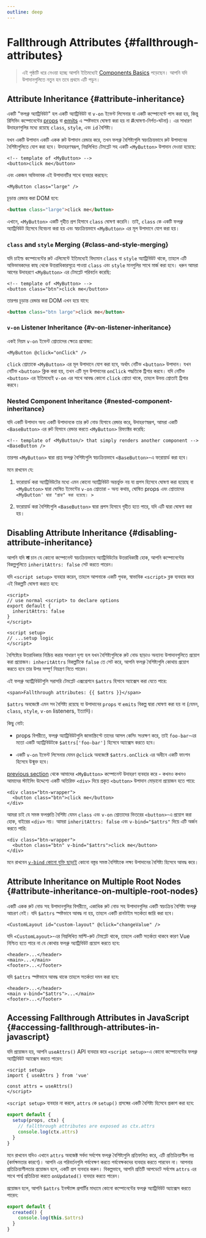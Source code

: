 ```yaml
---
outline: deep
---
```


# Fallthrough Attributes {#fallthrough-attributes}

> এই পৃষ্ঠাটি ধরে নেওয়া হচ্ছে আপনি ইতিমধ্যেই [Components Basics](/guide/essentials/component-basics) পড়েছেন। আপনি যদি উপাদানগুলিতে নতুন হন তবে প্রথমে এটি পড়ুন।

## Attribute Inheritance {#attribute-inheritance}

একটি "ফলথ্রু অ্যাট্রিবিউট" হল একটি অ্যাট্রিবিউট বা `v-on` ইভেন্ট লিসেনার যা একটি কম্পোনেন্টে পাস করা হয়, কিন্তু রিসিভিং কম্পোনেন্টের [props](./props) বা [emits](./events.html) এ স্পষ্টভাবে ঘোষণা করা হয় না #ঘোষণা-নির্গত-ঘটনা)। এর সাধারণ উদাহরণগুলির মধ্যে রয়েছে `class`, `style`, এবং `id` বৈশিষ্ট্য।

যখন একটি উপাদান একটি একক রুট উপাদান রেন্ডার করে, তখন ফলথ্রু বৈশিষ্ট্যগুলি স্বয়ংক্রিয়ভাবে রুট উপাদানের বৈশিষ্ট্যগুলিতে যোগ করা হবে। উদাহরণস্বরূপ, নিম্নলিখিত টেমপ্লেট সহ একটি `<MyButton>` উপাদান দেওয়া হয়েছে:

```vue-html
<!-- template of <MyButton> -->
<button>click me</button>
```

এবং একজন অভিভাবক এই উপাদানটির সাথে ব্যবহার করছেন:

```vue-html
<MyButton class="large" />
```

চূড়ান্ত রেন্ডার করা DOM হবে:

```html
<button class="large">click me</button>
```

এখানে, `<MyButton>` একটি গৃহীত প্রপ হিসাবে `class` ঘোষণা করেনি। তাই, `class` কে একটি ফলথ্রু অ্যাট্রিবিউট হিসেবে বিবেচনা করা হয় এবং স্বয়ংক্রিয়ভাবে `<MyButton>` এর মূল উপাদানে যোগ করা হয়।

### `class` and `style` Merging {#class-and-style-merging}

যদি চাইল্ড কম্পোনেন্টের রুট এলিমেন্টে ইতিমধ্যেই বিদ্যমান `class` বা `style` অ্যাট্রিবিউট থাকে, তাহলে এটি অভিভাবকদের কাছ থেকে উত্তরাধিকারসূত্রে পাওয়া `class` এবং `style` মানগুলির সাথে মার্জ করা হবে। ধরুন আমরা আগের উদাহরণে `<MyButton>` এর টেমপ্লেট পরিবর্তন করেছি:

```vue-html
<!-- template of <MyButton> -->
<button class="btn">click me</button>
```

তারপর চূড়ান্ত রেন্ডার করা DOM এখন হয়ে যাবে:

```html
<button class="btn large">click me</button>
```

### `v-on` Listener Inheritance {#v-on-listener-inheritance}

একই নিয়ম `v-on` ইভেন্ট শ্রোতাদের ক্ষেত্রে প্রযোজ্য:

```vue-html
<MyButton @click="onClick" />
```

`click` শ্রোতাকে `<MyButton>` এর মূল উপাদানে যোগ করা হবে, অর্থাৎ নেটিভ `<button>` উপাদান। যখন নেটিভ `<button>` ক্লিক করা হয়, তখন এটি মূল উপাদানের `onClick` পদ্ধতিকে ট্রিগার করবে। যদি নেটিভ `<button>` এর ইতিমধ্যেই `v-on` এর সাথে আবদ্ধ কোনো `click` শ্রোতা থাকে, তাহলে উভয় শ্রোতাই ট্রিগার করবে।

### Nested Component Inheritance {#nested-component-inheritance}

যদি একটি উপাদান অন্য একটি উপাদানকে তার রুট নোড হিসাবে রেন্ডার করে, উদাহরণস্বরূপ, আমরা একটি `<BaseButton>` এর রুট হিসাবে রেন্ডার করতে `<MyButton>` রিফ্যাক্টর করেছি:

```vue-html
<!-- template of <MyButton/> that simply renders another component -->
<BaseButton />
```

তারপর `<MyButton>` দ্বারা প্রাপ্ত ফলথ্রু বৈশিষ্ট্যগুলি স্বয়ংক্রিয়ভাবে `<BaseButton>`-এ ফরোয়ার্ড করা হবে।

মনে রাখবেন যে:

1. ফরোয়ার্ড করা অ্যাট্রিবিউটের মধ্যে এমন কোনো অ্যাট্রিবিউট অন্তর্ভুক্ত নয় যা প্রপস হিসেবে ঘোষণা করা হয়েছে বা `<MyButton>` দ্বারা ঘোষিত ইভেন্টের `v-on` শ্রোতারা - অন্য কথায়, ঘোষিত props এবং শ্রোতাদের `<MyButton' দ্বারা "গ্রাহ্য" করা হয়েছে। >`

2. ফরোয়ার্ড করা বৈশিষ্ট্যগুলি `<BaseButton>` দ্বারা প্রপস হিসাবে গৃহীত হতে পারে, যদি এটি দ্বারা ঘোষণা করা হয়।

## Disabling Attribute Inheritance {#disabling-attribute-inheritance}

আপনি যদি **না** চান যে কোনো কম্পোনেন্ট স্বয়ংক্রিয়ভাবে অ্যাট্রিবিউটের উত্তরাধিকারী হোক, আপনি কম্পোনেন্টের বিকল্পগুলিতে `inheritAttrs: false` সেট করতে পারেন।

<div class="composition-api">

যদি `<script setup>` ব্যবহার করেন, তাহলে আপনাকে একটি পৃথক, স্বাভাবিক `<script>` ব্লক ব্যবহার করে এই বিকল্পটি ঘোষণা করতে হবে:

```vue
<script>
// use normal <script> to declare options
export default {
  inheritAttrs: false
}
</script>

<script setup>
// ...setup logic
</script>
```

</div>

বৈশিষ্ট্যের উত্তরাধিকার নিষ্ক্রিয় করার সাধারণ দৃশ্য হল যখন বৈশিষ্ট্যগুলিকে রুট নোড ছাড়াও অন্যান্য উপাদানগুলিতে প্রয়োগ করা প্রয়োজন। `inheritAttrs` বিকল্পটিকে `false` তে সেট করে, আপনি ফলথ্রু বৈশিষ্ট্যগুলি কোথায় প্রয়োগ করতে হবে তার উপর সম্পূর্ণ নিয়ন্ত্রণ নিতে পারেন।

এই ফলথ্রু অ্যাট্রিবিউটগুলি সরাসরি টেমপ্লেট এক্সপ্রেশনে `$attrs` হিসাবে অ্যাক্সেস করা যেতে পারে:

```vue-html
<span>Fallthrough attributes: {{ $attrs }}</span>
```

`$attrs` অবজেক্টে এমন সব বৈশিষ্ট্য রয়েছে যা উপাদানের `props` বা `emits` বিকল্প দ্বারা ঘোষণা করা হয় না (যেমন, `class`, `style`, `v-on` listeners, ইত্যাদি)।

কিছু নোট:

- props বিপরীতে, ফলথ্রু অ্যাট্রিবিউটগুলি জাভাস্ক্রিপ্টে তাদের আসল কেসিং সংরক্ষণ করে, তাই `foo-bar`-এর মতো একটি অ্যাট্রিবিউটকে `$attrs['foo-bar']` হিসেবে অ্যাক্সেস করতে হবে।

- একটি `v-on` ইভেন্ট লিসেনার যেমন `@click` অবজেক্টে `$attrs.onClick` এর অধীনে একটি ফাংশন হিসেবে উন্মুক্ত হবে।

[previous section](#attribute-inheritance) থেকে আমাদের `<MyButton>` কম্পোনেন্ট উদাহরণ ব্যবহার করে - কখনও কখনও আমাদের স্টাইলিং উদ্দেশ্যে একটি অতিরিক্ত `<div>` দিয়ে প্রকৃত `<button>` উপাদান মোড়ানো প্রয়োজন হতে পারে:

```vue-html
<div class="btn-wrapper">
  <button class="btn">click me</button>
</div>
```

আমরা চাই যে সমস্ত ফলশ্রুতি বৈশিষ্ট্য যেমন `class` এবং `v-on` শ্রোতাদের ভিতরের `<button>`-এ প্রয়োগ করা হোক, বাইরের `<div>` নয়। আমরা `inheritAttrs: false` এবং `v-bind="$attrs"` দিয়ে এটি অর্জন করতে পারি:

```vue-html{2}
<div class="btn-wrapper">
  <button class="btn" v-bind="$attrs">click me</button>
</div>
```

মনে রাখবেন [`v-bind` কোনো যুক্তি ছাড়াই](/guide/essentials/template-syntax.html#dynamically-binding-multiple-attributes) কোনো বস্তুর সমস্ত বৈশিষ্ট্যকে লক্ষ্য উপাদানের বৈশিষ্ট্য হিসেবে আবদ্ধ করে।

## Attribute Inheritance on Multiple Root Nodes {#attribute-inheritance-on-multiple-root-nodes}

একটি একক রুট নোড সহ উপাদানগুলির বিপরীতে, একাধিক রুট নোড সহ উপাদানগুলির একটি স্বয়ংক্রিয় বৈশিষ্ট্য ফলথ্রু আচরণ নেই। যদি `$attrs` স্পষ্টভাবে আবদ্ধ না হয়, তাহলে একটি রানটাইম সতর্কতা জারি করা হবে।

```vue-html
<CustomLayout id="custom-layout" @click="changeValue" />
```

যদি `<CustomLayout>`-এর নিম্নলিখিত মাল্টি-রুট টেমপ্লেট থাকে, তাহলে একটি সতর্কতা থাকবে কারণ Vue নিশ্চিত হতে পারে না যে কোথায় ফলথ্রু অ্যাট্রিবিউট প্রয়োগ করতে হবে:

```vue-html
<header>...</header>
<main>...</main>
<footer>...</footer>
```

যদি `$attrs` স্পষ্টভাবে আবদ্ধ থাকে তাহলে সতর্কতা দমন করা হবে:

```vue-html{2}
<header>...</header>
<main v-bind="$attrs">...</main>
<footer>...</footer>
```

## Accessing Fallthrough Attributes in JavaScript {#accessing-fallthrough-attributes-in-javascript}

<div class="composition-api">

যদি প্রয়োজন হয়, আপনি `useAttrs()` API ব্যবহার করে `<script setup>`-এ কোনো কম্পোনেন্টের ফলথ্রু অ্যাট্রিবিউট অ্যাক্সেস করতে পারেন:

```vue
<script setup>
import { useAttrs } from 'vue'

const attrs = useAttrs()
</script>
```

`<script setup>` ব্যবহার না করলে, `attrs` কে `setup()` প্রসঙ্গের একটি বৈশিষ্ট্য হিসেবে প্রকাশ করা হবে:

```js
export default {
  setup(props, ctx) {
    // fallthrough attributes are exposed as ctx.attrs
    console.log(ctx.attrs)
  }
}
```

মনে রাখবেন যদিও এখানে `attrs` অবজেক্ট সর্বদা সর্বশেষ ফলথ্রু বৈশিষ্ট্যগুলি প্রতিফলিত করে, এটি প্রতিক্রিয়াশীল নয় (কর্মক্ষমতার কারণে)। আপনি এর পরিবর্তনগুলি পর্যবেক্ষণ করতে পর্যবেক্ষকদের ব্যবহার করতে পারবেন না। আপনার প্রতিক্রিয়াশীলতার প্রয়োজন হলে, একটি প্রপ ব্যবহার করুন। বিকল্পভাবে, আপনি প্রতিটি আপডেটে সর্বশেষ `attrs` এর সাথে পার্শ্ব প্রতিক্রিয়া করতে `onUpdated()` ব্যবহার করতে পারেন।

</div>

<div class="options-api">

প্রয়োজন হলে, আপনি `$attrs` ইনস্ট্যান্স প্রপার্টির মাধ্যমে কোনো কম্পোনেন্টের ফলথ্রু অ্যাট্রিবিউট অ্যাক্সেস করতে পারেন:

```js
export default {
  created() {
    console.log(this.$attrs)
  }
}
```

</div>
